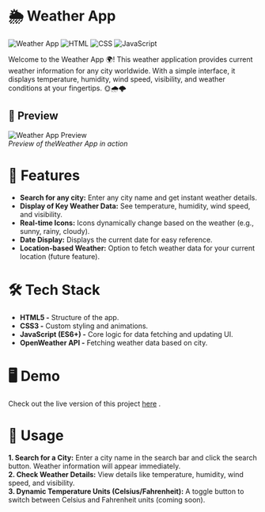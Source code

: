

# 🌦️ Weather App
![Weather App](https://img.shields.io/badge/Project-Weather%20App-brightgreen) ![HTML](https://img.shields.io/badge/HTML-5-orange) ![CSS](https://img.shields.io/badge/CSS-3-blue) ![JavaScript](https://img.shields.io/badge/JavaScript-ES6-yellow)

Welcome to the Weather App 🌍! This weather application provides current weather information for any city worldwide. With a simple interface, it displays temperature, humidity, wind speed, visibility, and weather conditions at your fingertips. 🌞🌧️🌩️

## 📸 Preview

![Weather App Preview](https://github.com/user-attachments/assets/e83f7680-5ed3-4132-89d5-e492800b2e63)  
*Preview of theWeather App in action*



# 🚀 Features
- **Search for any city:** Enter any city name and get instant weather details.
- **Display of Key Weather Data:** See temperature, humidity, wind speed, and visibility.
- **Real-time Icons:** Icons dynamically change based on the weather (e.g., sunny, rainy, cloudy).
- **Date Display:** Displays the current date for easy reference.
- **Location-based Weather:** Option to fetch weather data for your current location (future feature).

# 🛠️ Tech Stack
- **HTML5 -** Structure of the app.
- **CSS3 -** Custom styling and animations.
- **JavaScript (ES6+) -** Core logic for data fetching and updating UI.
- **OpenWeather API -** Fetching weather data based on city.

# 🖥️ Demo
Check out the live version of this project [here](https://nilesh0509.github.io/Weather-App/) .


# 📖 Usage
**1. Search for a City:** Enter a city name in the search bar and click the search button. Weather information will appear immediately.  
**2. Check Weather Details:** View details like temperature, humidity, wind speed, and visibility.  
**3. Dynamic Temperature Units (Celsius/Fahrenheit):** A toggle button to switch between Celsius and Fahrenheit units (coming soon).
